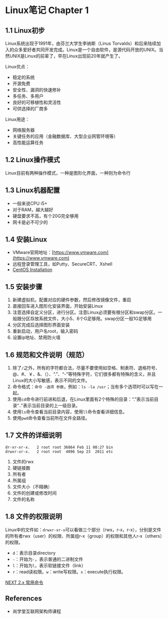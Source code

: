 # Linux笔记 Chapter 1

## 1.1 Linux初步
Linux系统出现于1991年，由芬兰大学生李纳斯（Linus Torvalds）和后来陆续加入的众多爱好者共同开发完成。Linux是一个自由软件，是源代码开放的UNIX。当然UNIX是Linux的前辈了，早在Linux出现前20年就产生了。

Linux优点：
- 稳定的系统
- 开源免费
- 安全性、漏洞的快速修补
- 多任务、多用户
- 良好的可移植性和灵活性
- 可供选择的厂商多

Linux用途：
- 网络服务器
- 关键任务的应用（金融数据库、大型企业网管环境等）
- 高性能运算任务

## 1.2 Linux操作模式
Linux目前有两种操作模式，一种是图形化界面，一种则为命令行

## 1.3 Linux机器配置
- 一般来说CPU i5+
- 对于RAM，越大越好
- 硬盘要求不高，有个20G完全够用
- 网卡是必不可少的

## 1.4 安装Linux
- VMware官网地址：[https://www.vmware.com](https://www.vmware.com)
- 远程登录管理工具，如Putty、SecureCRT、Xshell
- [CentOS Installation](CentOSInstallation.md)

## 1.5 安装步骤
1. 新建虚拟机，配置对应的硬件参数，然后修改镜像文件，重启
2. 直接回车进入图形化安装界面，开始安装Linux
3. 注意选择自定义分区，进行分区。注意Linux必须要有根分区和swap分区。一般跟分区存放系统文件，大小5、6个G足够用。swap分区一般1G足够用
4. 分区完成后选择图形界面安装
5. 重新启动，用户名root，输入密码
6. 设置ip地址、禁用防火墙

## 1.6 规范和文件说明（规范）
1. 除了`/`之外，所有的字符都合法，尽量不要使用如空格、制表符、退格符号、@、#、￥、&、（）、“.”、“-”等特殊字符，它们很多都有特殊的含义，并且Linux的大小写敏感，表示不同的文件。
2. 命令格式：`命令 -选项 参数`，例如：`ls -la /usr`；当有多个选项时可以写在一起。
3. 使用`cd`命令进行前进和后退，在Linux里面有2个特殊的目录：“.”表示当前目录".."表示当前目录的上一级目录。
4. 使用`ls`命令查看当前目录内容，使用`ll`命令查看详细信息。
5. 使用`pwd`命令查看当前所在文件全路径。

## 1.7 文件的详细说明
```
dr-xr-xr-x.   2 root root 36864 Feb 11 08:27 bin
drwxr-xr-x.   2 root root  4096 Sep 23  2011 etc
```
1. 文件的rwx
1. 硬链接数
1. 所有者
1. 所属组
1. 文件大小（不精确）
1. 文件的创建或修改时间
1. 文件的名称

## 1.8 文件的权限说明
Linux中的文件如：`drwxr-xr-x`可以看做三个部分（rwx，r-x，r-x），分别是文件的所有者rwx（user）的权限、所属组r-x（group）的权限和其他人r-x（others）的权限。
- `d`：表示目录directory
- `-`：开始为`-`，表示普通的二进制文件
- `l`：开始为`l`，表示软链接文件（link）	
- `r`：read读权限。`w`：write写权限。`x`：execute执行权限。

[NEXT 2.x 常用命令](LinuxNoteCommands.md)
    
## References
- 尚学堂互联网架构师课程